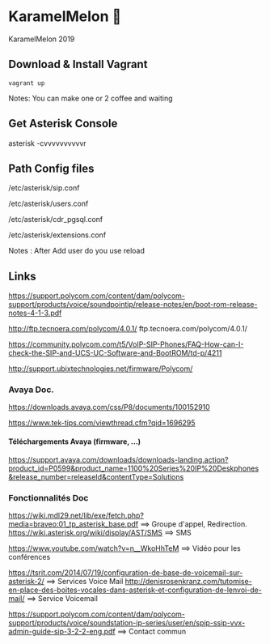 # KaramelMelon :melon:

KaramelMelon 2019

## Download & Install Vagrant

    vagrant up

Notes: You can make one or 2 coffee and waiting


## Get Asterisk Console

  asterisk -cvvvvvvvvvvr

## Path Config files

/etc/asterisk/sip.conf

/etc/asterisk/users.conf

/etc/asterisk/cdr_pgsql.conf

/etc/asterisk/extensions.conf

Notes : After Add user do you use
reload

## Links

https://support.polycom.com/content/dam/polycom-support/products/voice/soundpointip/release-notes/en/boot-rom-release-notes-4-1-3.pdf

http://ftp.tecnoera.com/polycom/4.0.1/
ftp.tecnoera.com/polycom/4.0.1/

https://community.polycom.com/t5/VoIP-SIP-Phones/FAQ-How-can-I-check-the-SIP-and-UCS-UC-Software-and-BootROM/td-p/4211

http://support.ubixtechnologies.net/firmware/Polycom/

### Avaya Doc.

https://downloads.avaya.com/css/P8/documents/100152910

https://www.tek-tips.com/viewthread.cfm?qid=1696295

#### Téléchargements Avaya (firmware, ...)

https://support.avaya.com/downloads/downloads-landing.action?product_id=P0599&product_name=1100%20Series%20IP%20Deskphones&release_number=releaseId&contentType=Solutions

### Fonctionnalités Doc 

https://wiki.mdl29.net/lib/exe/fetch.php?media=braveo:01_tp_asterisk_base.pdf ==> Groupe d'appel, Redirection. 
https://wiki.asterisk.org/wiki/display/AST/SMS ==> SMS 

https://www.youtube.com/watch?v=n__WkoHhTeM ==> Vidéo pour les conférences

https://tsrit.com/2014/07/19/configuration-de-base-de-voicemail-sur-asterisk-2/ ==> Services Voice Mail 
http://denisrosenkranz.com/tutomise-en-place-des-boites-vocales-dans-asterisk-et-configuration-de-lenvoi-de-mail/ ==> Service Voicemail 

https://support.polycom.com/content/dam/polycom-support/products/voice/soundstation-ip-series/user/en/spip-ssip-vvx-admin-guide-sip-3-2-2-eng.pdf ==> Contact commun